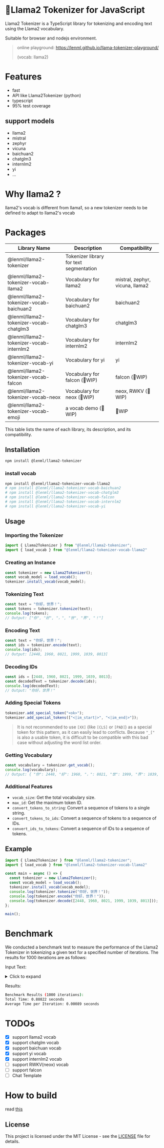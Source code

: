 # 🦙Llama2 Tokenizer for JavaScript

Llama2 Tokenizer is a TypeScript library for tokenizing and encoding text using the Llama2 vocabulary.

Suitable for browser and nodejs environment.

> online playground: https://lenml.github.io/llama-tokenizer-playground/
> 
> (vocab: llama2) 

# Features

- fast
- API like Llama2Tokenizer (python)
- typescript
- 95% test coverage

## support models
- llama2
- mistral
- zephyr
- vicuna
- baichuan2
- chatglm3
- internlm2
- yi
- ...

# Why llama2 ?
llama2's vocab is different from llama1, so a new tokenizer needs to be defined to adapt to llama2's vocab

# Packages

| Library Name                           | Description                               | Compatibility                                        |
|---------------------------------------|-------------------------------------------|-------------------------------------------------------|
| @lenml/llama2-tokenizer               | Tokenizer library for text segmentation  |                                                       |
| @lenml/llama2-tokenizer-vocab-llama2 | Vocabulary for llama2                    | mistral, zephyr, vicuna, llama2                       |
| @lenml/llama2-tokenizer-vocab-baichuan2 | Vocabulary for baichuan2               | baichuan2                                            |
| @lenml/llama2-tokenizer-vocab-chatglm3 | Vocabulary for chatglm3                 | chatglm3                                             |
| @lenml/llama2-tokenizer-vocab-internlm2 | Vocabulary for internlm2               | internlm2                                            |
| @lenml/llama2-tokenizer-vocab-yi       | Vocabulary for yi                       | yi                                                    |
| @lenml/llama2-tokenizer-vocab-falcon   | Vocabulary for falcon (🚧WIP)            | falcon (🚧WIP)                                         |
| @lenml/llama2-tokenizer-vocab-neox     | Vocabulary for neox (🚧WIP)              | neox, RWKV (🚧WIP)                                     |
| @lenml/llama2-tokenizer-vocab-emoji     | a vocab demo (🚧WIP)              | 🚧WIP                                     |

This table lists the name of each library, its description, and its compatibility.

## Installation

```bash
npm install @lenml/llama2-tokenizer
```

### install vocab
```bash
npm install @lenml/llama2-tokenizer-vocab-llama2
# npm install @lenml/llama2-tokenizer-vocab-baichuan2
# npm install @lenml/llama2-tokenizer-vocab-chatglm3
# npm install @lenml/llama2-tokenizer-vocab-falcon
# npm install @lenml/llama2-tokenizer-vocab-internlm2
# npm install @lenml/llama2-tokenizer-vocab-yi
```

## Usage

### Importing the Tokenizer

```typescript
import { Llama2Tokenizer } from "@lenml/llama2-tokenizer";
import { load_vocab } from "@lenml/llama2-tokenizer-vocab-llama2"
```

### Creating an Instance

```typescript
const tokenizer = new Llama2Tokenizer();
const vocab_model = load_vocab();
tokenizer.install_vocab(vocab_model);
```

### Tokenizing Text

```typescript
const text = "你好，世界！";
const tokens = tokenizer.tokenize(text);
console.log(tokens);
// Output: ["你", "好", "，", "世", "界", "！"]
```

### Encoding Text

```typescript
const text = "你好，世界！";
const ids = tokenizer.encode(text);
console.log(ids);
// Output: [2448, 1960, 8021, 1999, 1039, 8013]
```

### Decoding IDs

```typescript
const ids = [2448, 1960, 8021, 1999, 1039, 8013];
const decodedText = tokenizer.decode(ids);
console.log(decodedText);
// Output: "你好，世界！"
```

### Adding Special Tokens

```typescript
tokenizer.add_special_token("<ok>");
tokenizer.add_special_tokens(["<|im_start|>", "<|im_end|>"]);
```

> It is not recommended to use ```[XX]``` (like ```[CLS]``` or ```[PAD]```) as a special token for this pattern, as it can easily lead to conflicts. Because ```"_["``` is also a usable token, it is difficult to be compatible with this bad case without adjusting the word list order.

### Getting Vocabulary

```typescript
const vocabulary = tokenizer.get_vocab();
console.log(vocabulary);
// Output: { "你": 2448, "好": 1960, "，": 8021, "世": 1999, "界": 1039, "！": 8013, ... }
```

### Additional Features

- `vocab_size`: Get the total vocabulary size.
- `max_id`: Get the maximum token ID.
- `convert_tokens_to_string`: Convert a sequence of tokens to a single string.
- `convert_tokens_to_ids`: Convert a sequence of tokens to a sequence of IDs.
- `convert_ids_to_tokens`: Convert a sequence of IDs to a sequence of tokens.

## Example

```typescript
import { Llama2Tokenizer } from "@lenml/llama2-tokenizer";
import { load_vocab } from "@lenml/llama2-tokenizer-vocab-llama2"

const main = async () => {
  const tokenizer = new Llama2Tokenizer();
  const vocab_model = load_vocab();
  tokenizer.install_vocab(vocab_model);
  console.log(tokenizer.tokenize("你好，世界！"));
  console.log(tokenizer.encode("你好，世界！"));
  console.log(tokenizer.decode([2448, 1960, 8021, 1999, 1039, 8013]));
};

main();
```

# Benchmark
We conducted a benchmark test to measure the performance of the Llama2 Tokenizer in tokenizing a given text for a specified number of iterations. The results for 1000 iterations are as follows:

Input Text:
<details>
<summary>Click to expand</summary>
<pre>

🌸🍻🍅🍓🍒🏁🚩🎌🏴🏳️🏳️‍🌈

Lorem ipsum dolor sit amet, duo te voluptua detraxit liberavisse, vim ad vidisse gubergren consequuntur, duo noster labitur ei. Eum minim postulant ad, timeam docendi te per, quem putent persius pri ei. Te pro quodsi argumentum. Sea ne detracto recusabo, ius error doming honestatis ut, no saepe indoctum cum.

Ex natum singulis necessitatibus usu. Id vix brute docendi imperdiet, te libris corrumpit gubergren sea. Libris deleniti placerat an qui, velit atomorum constituto te sit, est viris iriure convenire ad. Feugait periculis at mel, libris dissentias liberavisse pri et. Quo mutat iudico audiam id.
</pre>
</details>

Results:
```bash
Benchmark Results (1000 iterations):
Total Time: 0.88822 seconds
Average Time per Iteration: 0.00089 seconds
```

# TODOs
- [x] support llama2 vocab
- [x] support chatglm vocab
- [x] support baichuan vocab
- [x] support yi vocab
- [x] support internlm2 vocab
- [ ] support RWKV(neox) vocab
- [ ] support falcon
- [ ] Chat Template

# How to build
read [this](./build-guide.md)

## License

This project is licensed under the MIT License - see the [LICENSE](LICENSE) file for details.